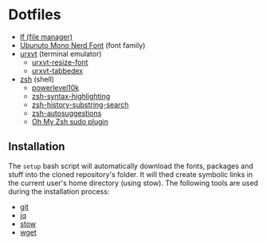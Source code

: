 # Dotfiles

 - [lf (file manager)](https://github.com/gokcehan/lf)
 - [Ubunuto Mono Nerd Font](https://github.com/ryanoasis/nerd-fonts/tree/master/patched-fonts/UbuntuMono) (font family)
 - [urxvt](http://software.schmorp.de/pkg/rxvt-unicode.html) (terminal emulator)
   - [urxvt-resize-font](https://github.com/simmel/urxvt-resize-font)
   - [urxvt-tabbedex](https://github.com/mina86/urxvt-tabbedex)
 - [zsh](https://www.zsh.org/) (shell)
   - [powerlevel10k](https://github.com/romkatv/powerlevel10k)
   - [zsh-syntax-highlighting](https://github.com/zsh-users/zsh-syntax-highlighting)
   - [zsh-history-substring-search](https://github.com/zsh-users/zsh-history-substring-search)
   - [zsh-autosuggestions](https://github.com/zsh-users/zsh-autosuggestions)
   - [Oh My Zsh sudo plugin](https://github.com/ohmyzsh/ohmyzsh/tree/master/plugins/sudo)
   
## Installation

The `setup` bash script will automatically download the fonts, packages and stuff into the cloned repository's folder. It will thed create symbolic links in the current user's home directory (using stow). The following tools are used during the installation process:

 - [git](https://git-scm.com/)
 - [jq](https://stedolan.github.io/jq/)
 - [stow](https://www.gnu.org/software/stow/)
 - [wget](https://www.gnu.org/software/wget/)


